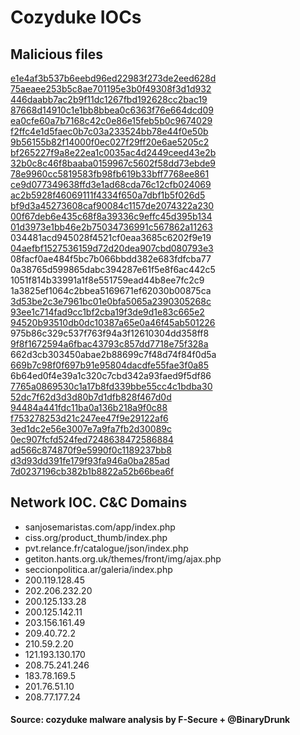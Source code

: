 # Cozyduke IOCs    


## Malicious files 

[e1e4af3b537b6eebd96ed22983f273de2eed628d](https://www.virustotal.com/en/file/778cffdbb7302e9980e7af113838b23ed16393d96accae6d830ae03844cd54d9/analysis/)  
[75aeaee253b5c8ae701195e3b0f49308f3d1d932](https://www.virustotal.com/en/file/7fd72a36f7e0e6e0a8bc777fc9ed41e0a6d5526c98bc95a09e189531cf7e70d5/analysis/)  
[446daabb7ac2b9f11dc1267fbd192628cc2bac19](https://www.virustotal.com/en/file/dc70d3046b59785b2b9b7091e26f2484ba7a488dba420a8a05be388a337c399e/analysis/)  
[87668d14910c1e1bb8bbea0c6363f76e664dcd09](https://www.virustotal.com/en/file/30c69d91247f8a72a69e4d7c4bce3eafba40975e5890c23dc4dbe7c9a11afa73/analysis/)  
[ea0cfe60a7b7168c42c0e86e15feb5b0c9674029](https://www.virustotal.com/en/file/f722677df4fb7eb4ac986a944d4f6630b91ac22b31f8d39ec9bf941376d5d4db/analysis/)  
[f2ffc4e1d5faec0b7c03a233524bb78e44f0e50b](https://www.virustotal.com/en/file/8a5d8d103cb175d7dc41932ef9a890997e25dbe15f94ecd2105835fe49779354/analysis/)  
[9b56155b82f14000f0ec027f29ff20e6ae5205c2](https://www.virustotal.com/en/file/7cdb9c2e8b6ca7f0a683a39c0bdadc7a512cff5d8264fdec012c541fd19c0522/analysis/)  
[bf265227f9a8e22ea1c0035ac4d2449ceed43e2b](https://www.virustotal.com/en/file/418a21d49fe5bca8a3e050f039a0e2aa03db6d2de0fb49e3ff9d987f31b22dda/analysis/)  
[32b0c8c46f8baaba0159967c5602f58dd73ebde9](https://www.virustotal.com/en/file/c1b19af1e354f13c90163780be6ad50f02d5bf8bac1c9cc1eab1377a159de1be/analysis/)  
[78e9960cc5819583fb98fb619b33bff7768ee861](https://www.virustotal.com/en/file/a5373b33ac970dedeb52528b123959145bf51c95b159a30a7823ad8018ac4b41/analysis/)  
[ce9d077349638ffd3e1ad68cda76c12cfb024069](https://www.virustotal.com/en/file/fde146d9d8c42d3b7803285bfa73976b81234f9ef37a16f9319929ec1e686bb3/analysis/)  
[ac2b5928f46069111f4334f650a7dbf1b5f026d5](https://www.virustotal.com/en/file/da3ee90d5ae8b82775567bc35896f7752b5f9a1eb686feb2e32f376e8e936e7a/analysis/)  
[bf9d3a45273608caf90084c1157de2074322a230](https://www.virustotal.com/en/file/3dea35172449f0b9a86dff9af3b4480cc4c37a30e8cb54963ff91c4c1ffe7b0d/analysis/)  
[00f67deb6e435c68f8a39336c9effc45d395b134](https://www.virustotal.com/en/file/37ceea0922d1177a9de74f4858678acf6afd22706489fcca35a509bca9688cb7/analysis/)  
[01d3973e1bb46e2b75034736991c567862a11263](https://www.virustotal.com/en/file/637cabc343e3ed5b447dccb13aa7caf4d3a3eb3cd617d360167f270ec34596ea/analysis/)  
034481acd945028f4521cf0eaa3685c6202f9e19  
[04aefbf1527536159d72d20dea907cbd080793e3](https://www.virustotal.com/en/file/4464c945c88ac9a4a22e86f0922f18c164e87f26c3f3fa054eb488fdd7d4bfc8/analysis/)  
08facf0ae484f5bc7b066bbdd382e683fdfcba77  
0a38765d599865dabc394287e61f5e8f6ac442c5  
1051f814b33991a1f8e551759ead44b8ee7fc2c9  
1a3825ef1064c2bbea5169671ef62030b00875ca  
[3d53be2c3e7961bc01e0bfa5065a2390305268c](https://www.virustotal.com/en/file/ff9edb92ee8125519aa1eea60cab9999bcd4caa87b891882caddc73a2a5ae9cf/analysis/)  
[93ee1c714fad9cc1bf2cba19f3de9d1e83c665e2](https://www.virustotal.com/en/file/ac4ffc7a2ba8840a20f6b07aa44328f1802b79ced6a56b3ac7e78fa1178ba65a/analysis/)  
[94520b93510db0dc10387a65e0a46f45ab501226](https://www.virustotal.com/en/file/64533e377bc50faa161ebf98639385c119de07dd22ed2525b26bfba608e4da95/analysis/)  
975b86c329c537f763f94a3f12610304dd358ff8  
[9f8f1672594a6fbac43793c857dd7718e75f328a](https://www.virustotal.com/en/file/463e19dfd8dc9a2712deb50ccbe2bf59693cee322fb6f0d45d333e34fe4a3d45/analysis/)  
662d3cb303450abae2b88699c7f48d74f84f0d5a  
[669b7c98f0f697b91e95804dacdfe55fae3f0a85](https://www.virustotal.com/en/file/173091dbbc76736ebb99e425fc02b3e1d7e5bf2ff91cad01a003263ad00527fe/analysis/)  
6b64ed0f4e39a1c320c7cbd342a93faed9f5df86  
[7765a0869530c1a17b8fd339bbe55cc4c1bdba30](https://www.virustotal.com/en/file/89cd924e6bb24ea151ba653573c64f07b22802473ea94c63c2c94843172998d6/analysis/)  
[52dc7f62d3d3d80b7d1dfb828f467d0d](https://www.virustotal.com/en/file/10ff15ca3b3e4f101a0d4f469d042e86a8f65ccbb31197d90332e173644e85db/analysis/)  
[94484a441fdc11ba0a136b218a9f0c88](https://www.virustotal.com/en/file/faff84c9e965d0a39d6f60bd13dbcc6b051a0c9dc8ad5f5722a04ad0bc1c94fc/analysis/)  
[f753278253d21c247ee47f9e29122af6](https://www.virustotal.com/en/file/6c5c5819e0d77bc844951d3cd34ce423a0837850ca520875f60678e06fc84f7e/analysis/)  
[3ed1dc2e56e3007e7a9fa7fb2d30089c](https://www.virustotal.com/en/file/268cf1c1b4934aff51f163b0ae28ef538fd886e52552d71c063b9ebd590f6347/analysis/)  
[0ec907fcfd524fed7248638472586884](https://www.virustotal.com/en/file/13f00aa23a9a6be14c28acc4c12b6c5b67393b28a5e25d9c3a55eaee2858cede/analysis/)  
[ad566c874870f9e5990f0c1189237bb8](https://www.virustotal.com/en/file/952dfb2fcef9a024843970d110c17d4b02d4693586c71eb4b3398413e0acc009/analysis/)  
[d3d93dd391fe179f93fa946a0ba285ad](https://www.virustotal.com/en/file/8babc29e843ae028c5bf89627eb20c6567076c5b29e17ae15d0977e213a39b80/analysis/)  
[7d0237196cb382b1b8822a52b66bea6f](https://www.virustotal.com/en/file/fcf7921a0cc57b04bff4de895daafee21a79f47d317008187bbd51a35e0115ac/analysis/)  



## Network IOC. C&C Domains
* sanjosemaristas.com/app/index.php
* ciss.org/product_thumb/index.php
* pvt.relance.fr/catalogue/json/index.php 
* getiton.hants.org.uk/themes/front/img/ajax.php
* seccionpolitica.ar/galeria/index.php
* 200.119.128.45
* 202.206.232.20
* 200.125.133.28
* 200.125.142.11
* 203.156.161.49
* 209.40.72.2
* 210.59.2.20
* 121.193.130.170
* 208.75.241.246
* 183.78.169.5
* 201.76.51.10
* 208.77.177.24


#### Source: cozyduke malware analysis by F-Secure + @BinaryDrunk
